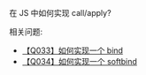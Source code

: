 在 JS 中如何实现 call/apply?

相关问题:

+ [【Q033】如何实现一个 bind](https://github.com/shfshanyue/Daily-Question/issues/32)
+ [【Q034】如何实现一个 softbind](https://github.com/shfshanyue/Daily-Question/issues/33)